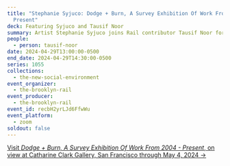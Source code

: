 ```yaml
---
title: "Stephanie Syjuco: Dodge + Burn, A Survey Exhibition Of Work From 2004 -
  Present"
deck: Featuring Syjuco and Tausif Noor
summary: Artist Stephanie Syjuco joins Rail contributor Tausif Noor for a conversation.
people:
  - person: tausif-noor
date: 2024-04-29T13:00:00-0500
end_date: 2024-04-29T14:30:00-0500
series: 1055
collections:
  - the-new-social-environment
event_organizer:
  - the-brooklyn-rail
event_producer:
  - the-brooklyn-rail
event_id: recbH2yrLJd6FfwWu
event_platform:
  - zoom
soldout: false
---
```

[V﻿isit *Dodge + Burn, A Survey Exhibition Of Work From 2004 - Present*, on view at Catharine Clark Gallery, San Francisco through May 4, 2024 →](https://cclarkgallery.com/exhibitions/stephanie-syjuco-dodgeburn)